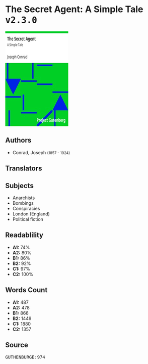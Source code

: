 # The Secret Agent: A Simple Tale <kbd>v2.3.0</kbd>

![](./cover.medium.jpg "")

## Authors


 - Conrad, Joseph <small>(1857 - 1924)</small>

## Translators



## Subjects


 - Anarchists
 - Bombings
 - Conspiracies
 - London (England)
 - Political fiction

## Readablility


 - **A1:** 74%
 - **A2:** 80%
 - **B1:** 86%
 - **B2:** 92%
 - **C1:** 97%
 - **C2:** 100%

## Words Count


 - **A1:** 487
 - **A2:** 478
 - **B1:** 866
 - **B2:** 1449
 - **C1:** 1880
 - **C2:** 1357

## Source


<kbd>GUTHENBURGE:974</kbd>

